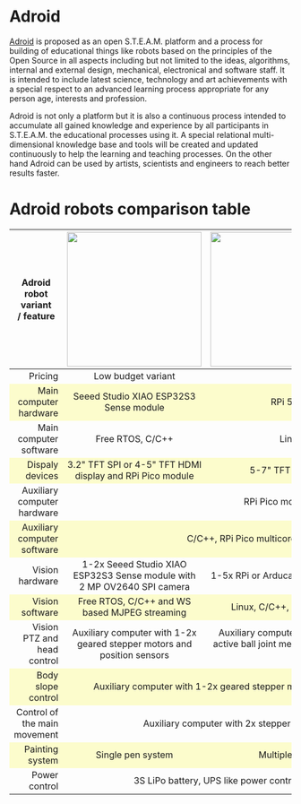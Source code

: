 # Adroid
[Adroid](https://en.wikipedia.org/wiki/User:Chradev/Adriod) is proposed as an open S.T.E.A.M. platform and a process for building of educational things like robots based on the principles of the Open Source in all aspects including but not limited to the ideas, algorithms, internal and external design, mechanical, electronical and software staff. It is intended to include latest science, technology and art achievements with a special respect to an advanced learning process appropriate for any person age, interests and profession.

Adroid is not only a platform but it is also a continuous process intended to accumulate all gained knowledge and experience by all participants in S.T.E.A.M. the educational processes using it. A special relational multi-dimensional knowledge base and tools will be created and updated continuously to help the learning and teaching processes. On the other hand Adroid can be used by artists, scientists and engineers to reach better results faster.

# Adroid robots comparison table

<table style="overflow-y: hidden; width: 100%;height: 100%;text-align: center; border:1px; border-collapse: collapse;">
<thead>
<tr >
    <th width="25%" style="text-align: center;" > Adroid robot variant <br> / feature </th>
    <th width="25%" style="text-align: center;"> <img src="https://github.com/chradev/Adroid/blob/main/assets/theSmall.png?raw=true" width="auto" height="240px" ></th>
    <th width="25%" style="text-align: center;"> <img src="https://github.com/chradev/Adroid/blob/main/assets/theTall.png?raw=true" width="auto" height="240px" ></th>
    <th width="25%" style="text-align: center;"> <img src="https://github.com/chradev/Adroid/blob/main/assets/theWide.png?raw=true" width="auto" height="240px" ></th></tr>
</thead><tbody>
<tr >
    <td width="25%" style="text-align: end;"> Pricing </td>
    <td width="25%" style="text-align: center;"> Low budget variant </td>
    <td colspan="2" style="text-align: center;"> Advanced variant </td></tr>
<tr style="background-color: #fcfccc;">
    <td style="text-align: end;" > Main computer hardware </td>
    <td > Seeed Studio XIAO ESP32S3 Sense module </td>
    <td colspan="2" > RPi 5 SBC, active cooling, NVMe SSD </td></tr>
<tr >
    <td style="text-align: end;" > Main computer software </td>
    <td > Free RTOS, C/C++ </td>
    <td colspan="2" > Linux, C/C++, Python, JavaScript </td></tr>
<tr style="background-color: #fcfccc;">
    <td style="text-align: end;" > Dispaly devices </td>
    <td > 3.2" TFT SPI or 4-5" TFT HDMI display and RPi Pico module </td>
    <td colspan="2" > 5-7" TFT HDMI display or multimedia projector  </td></tr>
<tr >
    <td style="text-align: end;" > Auxiliary computer hardware </td>
    <td colspan="3" > RPi Pico module </td></tr>
<tr style="background-color: #fcfccc;">
    <td style="text-align: end;" > Auxiliary computer software </td>
    <td colspan="3" > C/C++, RPi Pico multicore and PIO features </td></tr>
<tr >
    <td style="text-align: end;" > Vision hardware </td>
    <td > 1-2x Seeed Studio XIAO ESP32S3 Sense module with 2&nbsp;MP OV2640 SPI camera </td>
    <td colspan="2" > 1-5x RPi or Arducam 8, 16 or 64 MP cameras connected to RPi 5 </td></tr>
<tr style="background-color: #fcfccc;">
    <td style="text-align: end;" > Vision software </td>
    <td > Free RTOS, C/C++ and WS based MJPEG streaming </td>
    <td colspan="2" > Linux, C/C++, Python, WS based h264 streaming server </td></tr>
<tr >
    <td style="text-align: end;" > Vision PTZ and head control </td>
    <td >  Auxiliary computer with 1-2x geared stepper motors and position sensors </td>
    <td colspan="2" > Auxiliary computer with 1-4x geared stepper motors, optional active ball joint mechanism, position sensors and ePTZ based on camera control </td></tr>
<tr style="background-color: #fcfccc;">
    <td style="text-align: end;" > Body slope control </td>
    <td colspan="3" >  Auxiliary computer with 1-2x geared stepper motors and strength and position sensors </td></tr>
<tr >
    <td style="text-align: end;" > Control of the main movement </td>
    <td colspan="3" >  Auxiliary computer with 2x stepper motors and multiple sensors </td></tr>
<tr style="background-color: #fcfccc;">
    <td style="text-align: end;" > Painting system </td>
    <td > Single pen system </td>
    <td colspan="2" > Multiple-pen or liquid multicolor jet system </td></tr>
<tr >
    <td style="text-align: end;" > Power control </td>
    <td colspan="3" > 3S LiPo battery, UPS like power control and wireless battery charger </td></tr>
</tbody></table>

# More new ideas

## Use Active Ball Joint Mechanism for head movement

Using the idea of an active ball joint mechanism in combination with the motor control based on the RPi Pico PIO algorithm proposed by Van Hunter Adams will make head movement functionality extremely efficient.

<img src="https://github.com/chradev/Adroid/blob/main/assets/ActiveBeallJoint-2.png?raw=true" alt="Active Beall Joint Mechanism" width="100%">

The absolute positioning can be based on the measurement and the processing of the 3 spatial components of the magnetic flux density vector (i.e. BX, BY and BZ). Melexis has a long list of 2D and 3D sensing devices, like the one shown in the picture below.

<img src="https://github.com/chradev/Adroid/blob/main/assets/3dPositioningMelexis.png?raw=true" alt="Active Beall Joint Mechanism" width="100%">

## Applying the Transformer's idea to body movement

The ability to transform the robot from four-wheeled (2 driving and 2 auxiliary wheels) to two-wheeled balancing variant can be realized by adding auxiliary wheels to the robot arms. Some sensors, like an absolute positioning rotational sensor (360 degrees) and a strain gauge sensor to measure the reaction force, will help to enlarge precision of the body movement.

<img src="https://github.com/chradev/Adroid/blob/main/assets/TransformersIdea.png?raw=true" alt="Active Beall Joint Mechanism" width="100%">

## Use alternative painting technology

Using an alternative to pen painting technology will give you the freedom to use multiple colors (cyan, magenta, yellow, black and white) and to paint on both black and white surfaces. The use of the CMYK color model will make it possible to paint even true color pictures. Different methods to atomize liquid paint, like air (airbrushes), ultrasonic, electrostatic, etc., can be assessed and/or tested to find the best painting solution for the Adroid robots.

<img src="https://github.com/chradev/Adroid/blob/main/assets/PintingRobot.png?raw=true" alt="Active Beall Joint Mechanism" width="100%">

## Some alternatives it can be assessed and/or tested

Alternatives to be assessed and tested:
* Captain (rope) gear for body movement using two arms schematics
* Strain gauge sensor made as PCB including all electronic staff
* Absolute positioning rotational sensor (360 degree) for head and arms

<img src="https://github.com/chradev/Adroid/blob/main/assets/SameAlteratives.png?raw=true" alt="Same Alteratives" width="100%">


# Next steps to be done

## Electrical and mechanical issues

* Schematic of motor drivers for driving wheels motors like auxiliary geared stepper motors;
* Unification of the motor control based on RPi Pico PIO algorithm by Van Hunter Adams;
* Modifying of 3D printed driving wheels to use both O-rings and silicone/rubber tires like in Pololu wheels;
* Unification of sets of motor pairs for driving wheels, head and body movement, including appropriate sensors;
* Adding of distance, line following and edge sensors to the driving wheels' setup;
* Adding of a pair of hall sensors for head movement for controlling of end and middle positions;
* Change from a single to a pair of auxiliary geared stepper motors for body movement (two-arm model);
* Migration from free wheel ball bearing to nylon pulley with bearing for arms;
* Adding of a pair of hall and PCB made strain gauge sensors for body movement by arms;
* Development of a PCB with arm sensors, electronics and geared stepper motors driver;
* Selecting an appropriate communication interface for both the RPi Pico MCUs and the RPi 5 board;
* Development and prototyping of appropriate printed circuits boards;
* Revising of chosen PRi 5 UPS power supply module;
* Investigation of the possibility to use a liquid based true color printing system.

## Software issues

* Splitting of algorithms for deeply embedded applications for dual-core RPi Pico MCUs;
* Integration of uROS and ROS 2 systems into RPi Pico and RPi 5 firmware;
* Defining of appropriate configuration and command infrastructure;
* Implementation of appropriate control algorithms and information structure;
* Development of interactive user interface based Web Sockets ;
* Development of a task based interface for high level robot control.

# First real prototypes

## Some software staff developed and/or tested (short videos)

### Head and body movement using geared stepper motors controled by RPi Pico PIO

Van Hunter Adams' algorithm for the RPi Pico PIO is downloaded, built and tested on the head and body movement auxiliary geared stepper motors in the Small Adroid prototype. For the building of the firmware, Linux OS on the RPi 5 board at the Wide Adroid prototype is used. The complete set of the RPi Pico C/C++ SDK and all the required libraries and tools to build and flash it on the target are also installed. The video shows synchronized body and head movements controlled by the RPi Pico PIO. The animation with 46.5 fps visible on the 3.2" TFT SPI display is generated on an overclocked at 250 MHz RPi Pico MCU using the TFT_eSPI library and transferred over SPI at 62.5 MHz.

[IMG_1380.webm](https://github.com/user-attachments/assets/fc1d304b-d6ce-423e-b7e3-0300df6fe03b)

### Dual camera streaming server with ePTZ control

The next video is a compilation of a user interface based Web Sockets and remote terminals running corresponding server staff and shows the real time ePTZ control of both cameras. In addition, the almost real time video streaming and its low latency are observable thanks to embedded and synchronized clocks running at both server and user ends.

https://github.com/chradev/pi-h264-to-browser-streamer/assets/11261306/cbac77e0-3cdb-4b67-8a05-6e53c996912c

## Mechanical design prototypes

Three real Adroid prototypes (the Small, the Tall and the Wide) are shown in the picture below. It was chosen to use NEMA 42HB34 stepper motors for the main robot movement and 28BYJ-48 geared stepper motors as auxiliary with ULN2003 drivers for body and head movement. The body movement is based on a single stepper motor, belt gear based on 16- and 60-tooth GT2 pulleys, and an arm with a pair of ball bearing free wheels on springs. Two of them (the Tall and the Wide) are running on their RPi 5 boards Linux OS and a dual camera streaming server with ePTZ control written on Python. The RPi 5 boards are powered by 3S Li-Po UPS modules. The head movement (pan only) of these two prototypes is based on a single auxiliary geared stepper motor. The Small Adroid prototype (low budget variant) contains three RPi Pico MCUs and ULN2003 drivers for stepper motor control, two MCUs with a 2 MP OV2640 SPI camera and microphone each, and one for the server staff based on the Seeed Studio XIAO ESP32S3 Sense modules. All these low consumption modules are extremely small (21mm x 17,5mm) and have 8MB RAM, 8MB of flash, 2.4GHz Wi-Fi, BLE 5.0, a wide set of interfaces, and can be programmed via their USB-C конектор.

<img src="https://github.com/chradev/Adroid/blob/main/assets/Prototypes-b.png?raw=true" alt="Prototypes" width="100%">

## 3D printed unified details and wide mount variant with own wheel design

In the picture below is shown the second generation of 3D printed unified details, including own Pololu like driving wheel with two O-rings, hub and 60-tooth GT2 pulley. It is planned instead of a single motor with belt gear and a single arm with a pair of free ball bearing wheels for body movement to use a dual arm scheme with a directly coupled geared stepper motor, a nylon pulley with bearing, a PCB made strain gauge, and a pair of hall sensors for each arm. On the photo is shown a new prototype variant with two body movement auxiliary geared stepper motors;

<img src="https://github.com/chradev/Adroid/blob/main/assets/3D-Printing-Details-Gen4-Plus.png?raw=true" alt="3D Printing Details" width="100%">

## Third party components

The components shown on the picture are before the second generation of 3D printed unified details and include Pololu wheels and belt geared body movement scheme staff.

<img src="https://github.com/chradev/Adroid/blob/main/assets/ThirdPartyStaff.png?raw=true" alt="Third Party Staff" width="100%">

## Simulated design configurations

The simulation web application was developed in the very beginning and did not reflect later modifications made in prototyping process.

<img src="https://github.com/chradev/Adroid/blob/main/assets/AllDesignConfigurations.webp?raw=true" alt="All Design Configurations" width="100%">

# Related projects and links

Some of the links include staff from different projects, investigations and tests that could be used in the current development process.

 * [A simple web application to test different design configurations of STEAM robots](https://github.com/chradev/steam-robot-design-simulator)
 * [Dual camera, near-real-time, h.264 video streamer from RPi 5 to a bowser](https://github.com/chradev/pi-h264-to-browser-streamer)
 * [Own implementation of open source intelligent robot – startup design notes](https://www.radevs.net/chradev/projects/DesignNotes.pdf)
 * [Unified ILI9341 Graphic Test](https://github.com/chradev/Unified-ILI9341-Graphic-Test)
 * [Unified_ili9340_Graphic_Test_plus](https://github.com/chradev/Unified_ili9340_Graphic_Test_plus)
 * [DrawWithDMA](https://github.com/chradev/DrawWithDMA)
 * [Unified Multicore Low Power IoT Platform](https://www.radevs.net/chradev/projects/Unified_Multicore_Low_Power_IoT_Platform.pdf)
 * Open S.T.E.A.M. initiative - ([En](https://www.radevs.net/chradev/projects/OpenSTEAM.pdf), [Bg](https://www.radevs.net/chradev/projects/OpenSTEAM_bg.pdf))
